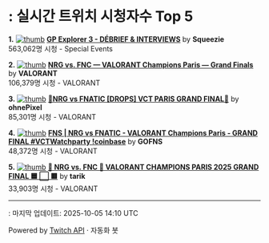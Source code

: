 # : 실시간 트위치 시청자수 Top 5

**1.** [![thumb](https://static-cdn.jtvnw.net/previews-ttv/live_user_squeezie-320x180.jpg)](https://twitch.tv/Squeezie)
**[GP Explorer 3 - DÉBRIEF & INTERVIEWS](https://twitch.tv/Squeezie)** by **Squeezie**<br>563,062명 시청  - Special Events

**2.** [![thumb](https://static-cdn.jtvnw.net/previews-ttv/live_user_valorant-320x180.jpg)](https://twitch.tv/VALORANT)
**[NRG vs. FNC — VALORANT Champions Paris — Grand Finals](https://twitch.tv/VALORANT)** by **VALORANT**<br>106,379명 시청  - VALORANT

**3.** [![thumb](https://static-cdn.jtvnw.net/previews-ttv/live_user_ohnepixel-320x180.jpg)](https://twitch.tv/ohnePixel)
**[🔴NRG vs FNATIC [DROPS] VCT PARIS GRAND FINAL🔴](https://twitch.tv/ohnePixel)** by **ohnePixel**<br>85,301명 시청  - VALORANT

**4.** [![thumb](https://static-cdn.jtvnw.net/previews-ttv/live_user_gofns-320x180.jpg)](https://twitch.tv/GOFNS)
**[FNS | NRG vs FNATIC - VALORANT Champions Paris - GRAND FINAL #VCTWatchparty !coinbase](https://twitch.tv/GOFNS)** by **GOFNS**<br>48,372명 시청  - VALORANT

**5.** [![thumb](https://static-cdn.jtvnw.net/previews-ttv/live_user_tarik-320x180.jpg)](https://twitch.tv/tarik)
**[🛑 NRG vs. FNC 🛑 VALORANT CHAMPIONS PARIS 2025 GRAND FINAL 🟦 ⬜ 🟥](https://twitch.tv/tarik)** by **tarik**<br>33,903명 시청  - VALORANT


---
: 마지막 업데이트: 2025-10-05 14:10 UTC

Powered by [Twitch API](https://dev.twitch.tv/docs/api/reference) · 자동화 봇
